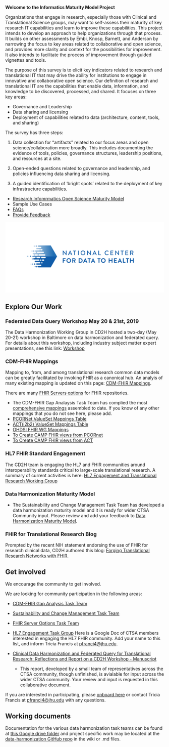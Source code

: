 
**Welcome to the Informatics Maturity Model Project**

Organizations that engage in research, especially those with Clinical and Translational Science groups, may want to self-assess their maturity of key research IT capabilities and learn to improve these capabilities.  This project intends to develop an approach to help organizations through that process.  It builds on other assessments by Embi, Knosp, Barnett, and Anderson by narrowing the focus to key areas related to collaborative and open science, and provides more clarity and context for the possibilities for improvement.  It also intends to facilitate the process of improvement through guided vignettes and tools.

The purpose of this survey is to elicit key indicators related to research and translational IT that may drive the ability for institutions to engage in innovative and collaborative open science.  Our definition of research and translational IT are the capabilities that enable data, information, and knowledge to be discovered, processed, and shared.  It focuses on three key areas:

* Governance and Leadership
* Data sharing and licensing
* Deployment of capabilities related to data (architecture, content, tools, and sharing)

The survey has three steps:  

1) Data collection for “artifacts” related to our focus areas and open science/collaboration more broadly.  This includes documenting the evidence of tools, policies, governance structures, leadership positions, and resources at a site.

2) Open-ended questions related to governance and leadership, and policies influencing data sharing and licensing.

3) A guided identification of  ‘bright spots’ related to the  deployment of key infrastructure capabilities.




* [Research Infomrmatics Open Science Maturity Model](pages/RIOSM)
* Sample Use Cases
* [FAQs](pages/faqs.md)
* [Provide Feedback](pages/provide_feedback.md)

![](./images/CD2H_color_logo.png)

## Explore Our Work
### Federated Data Query Workshop May 20 & 21st, 2019
The Data Harmonization Working Group in CD2H hosted a two-day (May 20-21) workshop in Baltimore on data harmonization and federated query. 
For details about this workshop, including industry subject matter expert presentations, see this link:  [Workshop](https://data2health.github.io/data-harmonization/pages/BaltimoreWorkshop.html)
    

### CDM-FHIR Mappings

Mapping to, from, and among translational research common data models can be greatly facilitated by invoking FHIR as a canonical hub.  An analyis of many existing mapping is updated on this page:  [CDM-FHIR Mappings](pages/CDM-FHIR.md). 

There are many [FHIR Servers options](pages/fhir-repo.md) for FHIR repositories.

* The CDM-FHIR Gap Analaysis Task Team has complied the most [comprehensive mappings](https://drive.google.com/drive/folders/1Mrt0xFfvcYhOfoAq_KnT7R5bYk7TZ6h0?usp=sharing) assembled to date. If you know of any other mappings that you do not see here, please add.    
* [PCORNet ValueSet Mappings Table](https://drive.google.com/file/d/16YXiVahqUsGSXkzie7764A0IRvoVGs7k/view?usp=sharing)
* [ACT(i2b2) ValueSet Mappings Table](https://drive.google.com/file/d/1wsxj-OVpIfRRNwZau2A4uHV2MibZGVX9/view?usp=sharing)
* [OHDSI FHIR WG Mappings](https://docs.google.com/document/d/1ZLMgQqrALeJB8e2qeCamFv7XpmLF3Ev3XvVAoeA0mzI/edit?usp=sharing)
* [To Create CAMP FHIR views from PCORnet](https://drive.google.com/file/d/1b6LgU5b0HSWJx8L7CD474Qe9kAygnfyp/view?usp=sharing)
* [To Create CAMP FHIR views from ACT](https://drive.google.com/file/d/1Hh8VYA9SARr-FAOUGUngQmnPUbw8sp50/view?usp=sharing)

### HL7 FHIR Standard Engagement

The CD2H team is engaging the HL7 and FHIR communities around interoperability standards critical to large-scale translational research.  A summary of current activities is here:  [HL7 Engagement and Translational Research Working Group](https://data2health.github.io/data-harmonization/pages/HL7_WG.html)

### Data Harmonization Maturity Model

* The Sustainability and Change Management Task Team has developed a data harmonization maturity model and it is ready for wider CTSA Community input.  Please review and add your feedback to [Data Harmonization Maturity Model](https://docs.google.com/document/d/1IKKbSxe19ZgayDnv5cqTUzDswNGWQvKZNUc2IgZvaL8/edit?usp=sharing).

### FHIR for Translational Research Blog

Prompted by the recent NIH statement endorsing the use of FHIR for research clinical data, CD2H authored this blog: [Forging Translational Research Networks with FHIR](https://ctsa.ncats.nih.gov/cd2h/blog/forging-translational-research-networks-with-fhir/). 

## Get involved
We encourage the community to get involved. 

We are looking for community participation in the following areas:
- [CDM-FHIR Gap Analysis Task Team](https://drive.google.com/drive/folders/1TUwrDaH-2eRv3ofkY1tm2NbX7XttK3hx?usp=sharing)
- [Sustainability and Change Management Task Team](https://drive.google.com/drive/folders/16vL1yckE9rliOoVB6yufTN7x_yOOAxUH) 
- [FHIR Server Options Task Team](pages/fhir_option_task_team.md)
- [HL7 Engagement Task Group](https://docs.google.com/document/d/1Li6X6W2ck_XhYWr6RhpHtAaFI8rJmJAnjVQwvokhy14/edit) Here is a Google Doc of CTSA members interested in engaging the HL7 FHIR community.  Add your name to this list, and inform Tricia Francis at pfranci4@jhu.edu. 

- [Clinical Data Harmonization and Federated Query for Translational Research: Reflections and Report on a CD2H Workshop - Manuscript](https://docs.google.com/document/d/1fda3KLqPfDsAJ3Ah1MdqpxC4PSoCXBNy9ATWSiFG8CY/edit?usp=sharing) 
    * This report, developed by a small team of representatives across the CTSA community, though unfinished, is avialable for input across the wider CTSA community.  Your review and input is requested in this collaborative document.   
    
If you are interested in participating, please [onboard here](http://bit.ly/cd2h-onboarding-form) or contact Tricia Francis at pfranci4@jhu.edu with any questions.

## Working documents
Documentation for the various data harmonization task teams can be found at [this Google drive folder](https://drive.google.com/drive/folders/14cMMsDExi7KsmkX49d8_zX7ojeCuW7_P?usp=sharing)
and project specific work may be located at the [data-harmonization GitHub repo](https://github.com/data2health/data-harmonization) in the wiki or .md files.

